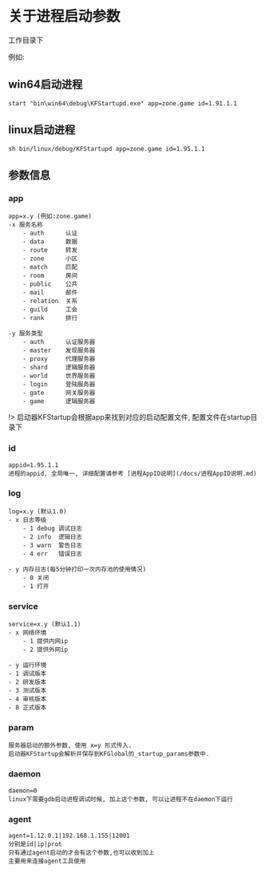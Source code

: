 # 关于进程启动参数

工作目录下

例如:

## win64启动进程

```batch
start "bin\win64\debug\KFStartupd.exe" app=zone.game id=1.91.1.1
```

## linux启动进程

```shell
sh bin/linux/debug/KFStartupd app=zone.game id=1.95.1.1
```

## 参数信息

### app
	app=x.y (例如:zone.game)
	-x 服务名称
		- auth 		认证
		- data 		数据
		- route 	转发
		- zone 		小区
		- match 	匹配
		- room 		房间
		- public 	公共
		- mail 		邮件
		- relation 	关系
		- guild		工会
		- rank		排行

	-y 服务类型
		- auth 		认证服务器
		- master 	发现服务器
		- proxy		代理服务器
		- shard		逻辑服务器
		- world		世界服务器
		- login		登陆服务器
		- gate		网关服务器
		- game		逻辑服务器


!> 启动器KFStartup会根据app来找到对应的启动配置文件, 配置文件在startup目录下

### id

	appid=1.95.1.1
	进程的appid, 全局唯一, 详细配置请参考 [进程AppID说明](/docs/进程AppID说明.md)

### log

	log=x.y (默认1.0)
	- x 日志等级
 	 	- 1 debug 调试日志
  		- 2 info  逻辑日志
  		- 3 warn  警告日志
  		- 4 err   错误日志

	- y 内存日志(每5分钟打印一次内存池的使用情况)
  		- 0 关闭
  		- 1 打开

### service

	service=x.y (默认1.1)
	- x 网络环境
  		- 1 提供内网ip
  		- 2 提供外网ip

	- y 运行环境
  	- 1 调试版本
  	- 2 研发版本
  	- 3 测试版本
  	- 4 审核版本
  	- 8 正式版本

### param

	服务器启动的额外参数, 使用 x=y 形式传入.
	启动器KFStartup会解析并保存到KFGlobal的_startup_params参数中.

### daemon

	daemon=0  
	linux下需要gdb启动进程调试时候, 加上这个参数, 可以让进程不在daemon下运行

### agent
	
	agent=1.12.0.1|192.168.1.155|12001
	分别是id|ip|prot
	只有通过agent启动的才会有这个参数,也可以收到加上
	主要用来连接agent工具使用